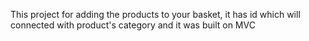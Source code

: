 This project for adding the products to your basket, it has id which will connected with product's category and it was built on MVC
